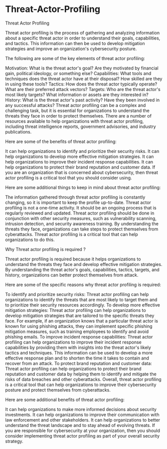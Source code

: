 # Threat-Actor-Profiling
Threat Actor Profiling

Threat actor profiling is the process of gathering and analyzing information about a specific threat actor in order to understand their goals, capabilities, and tactics. This information can then be used to develop mitigation strategies and improve an organization's cybersecurity posture.

The following are some of the key elements of threat actor profiling:

Motivation: What is the threat actor's goal? Are they motivated by financial gain, political ideology, or something else?
Capabilities: What tools and techniques does the threat actor have at their disposal? How skilled are they in using these tools?
Tactics: How does the threat actor typically operate? What are their preferred attack vectors?
Targets: Who are the threat actor's most likely targets? What information or assets are they interested in?
History: What is the threat actor's past activity? Have they been involved in any successful attacks?
Threat actor profiling can be a complex and challenging task, but it is essential for organizations to understand the threats they face in order to protect themselves. There are a number of resources available to help organizations with threat actor profiling, including threat intelligence reports, government advisories, and industry publications.

Here are some of the benefits of threat actor profiling:

It can help organizations to identify and prioritize their security risks.
It can help organizations to develop more effective mitigation strategies.
It can help organizations to improve their incident response capabilities.
It can help organizations to protect their brand reputation and customer data.
If you are an organization that is concerned about cybersecurity, then threat actor profiling is a critical tool that you should consider using.

Here are some additional things to keep in mind about threat actor profiling:

The information gathered through threat actor profiling is constantly changing, so it is important to keep the profile up-to-date.
Threat actor profiling is not a one-time activity. It should be an ongoing process that is regularly reviewed and updated.
Threat actor profiling should be done in conjunction with other security measures, such as vulnerability scanning, intrusion detection, and security awareness training.
By understanding the threats they face, organizations can take steps to protect themselves from cyberattacks. Threat actor profiling is a critical tool that can help organizations to do this.

Why Threat actor profiling is required ?

Threat actor profiling is required because it helps organizations to understand the threats they face and develop effective mitigation strategies. By understanding the threat actor's goals, capabilities, tactics, targets, and history, organizations can better protect themselves from attack.

Here are some of the specific reasons why threat actor profiling is required:

To identify and prioritize security risks: Threat actor profiling can help organizations to identify the threats that are most likely to target them and to prioritize their security resources accordingly.
To develop more effective mitigation strategies: Threat actor profiling can help organizations to develop mitigation strategies that are tailored to the specific threats they face. For example, if an organization knows that a particular threat actor is known for using phishing attacks, they can implement specific phishing mitigation measures, such as training employees to identify and avoid phishing emails.
To improve incident response capabilities: Threat actor profiling can help organizations to improve their incident response capabilities by providing them with insights into the threat actor's likely tactics and techniques. This information can be used to develop a more effective response plan and to shorten the time it takes to contain and recover from an attack.
To protect brand reputation and customer data: Threat actor profiling can help organizations to protect their brand reputation and customer data by helping them to identify and mitigate the risks of data breaches and other cyberattacks.
Overall, threat actor profiling is a critical tool that can help organizations to improve their cybersecurity posture and protect themselves from cyberattacks.

Here are some additional benefits of threat actor profiling:

It can help organizations to make more informed decisions about security investments.
It can help organizations to improve their communication with law enforcement and other stakeholders.
It can help organizations to better understand the threat landscape and to stay ahead of evolving threats.
If you are responsible for cybersecurity at your organization, then you should consider implementing threat actor profiling as part of your overall security strategy.

